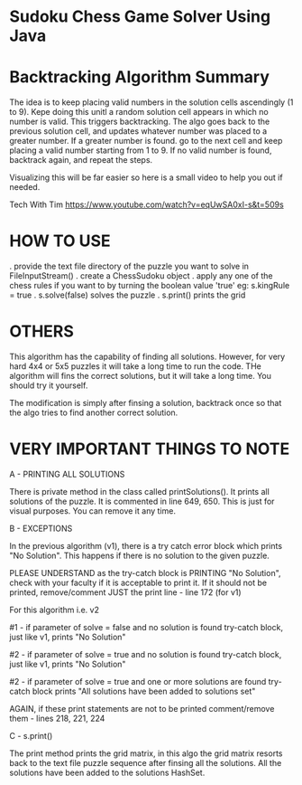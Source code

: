  # Sudoku Chess Game Solver Using Java

# Backtracking Algorithm Summary

The idea is to keep placing valid numbers in the solution cells 
ascendingly (1 to 9). Kepe doing this unitl a random solution cell appears 
in which no number is valid. This triggers backtracking. The algo goes back to 
the previous solution cell, and updates whatever number was placed to a greater 
number.
If a greater number is found. go to the next cell and keep placing a valid 
number starting from 1 to 9.
If no valid number is found, backtrack again, and repeat the steps.

Visualizing this will be far easier so here is a small video to help you out
if needed.

Tech With Tim
https://www.youtube.com/watch?v=eqUwSA0xI-s&t=509s


# HOW TO USE

. provide the text file directory of the puzzle you want to solve in FileInputStream()
. create a ChessSudoku object
. apply any one of the chess rules if you want to by turning the boolean value 'true'
  eg: s.kingRule = true
. s.solve(false) solves the puzzle
. s.print() prints the grid

# OTHERS


This algorithm has the capability of finding all solutions. However, for very hard 4x4 or 5x5 puzzles 
it will take a long time to run the code. THe algorithm will fins the correct solutions, but 
it will take a long time. You should try it yourself.

The modification is simply after finsing a solution, backtrack once so that the algo tries
to find another correct solution.


# VERY IMPORTANT THINGS TO NOTE

A - PRINTING ALL SOLUTIONS

There is private method in the class called printSolutions(). It prints all solutions of the 
puzzle. It is commented in line 649, 650. This is just for visual purposes. 
You can remove it any time.



B - EXCEPTIONS

In the previous algorithm (v1), there is a try catch error block which prints "No Solution".
This happens if there is no solution to the given puzzle.

PLEASE UNDERSTAND as the try-catch block is PRINTING "No Solution", check with your faculty if 
it is acceptable to print it. If it should not be printed, remove/comment JUST the 
print line - line 172 (for v1)

For this algorithm i.e. v2

#1 - if parameter of solve = false and no solution is found
 try-catch block, just like v1, prints "No Solution"

#2 - if parameter of solve = true and no solution is found
 try-catch block, just like v1, prints "No Solution"

#2 - if parameter of solve = true and one or more solutions are found
 try-catch block prints "All solutions have been added to solutions set"

AGAIN, if these print statements are not to be printed comment/remove them - lines 218, 221, 224



C - s.print()

The print method prints the grid matrix, in this algo the grid matrix resorts back to the text file
puzzle sequence after finsing all the solutions. 
All the solutions have been added to the solutions HashSet.
